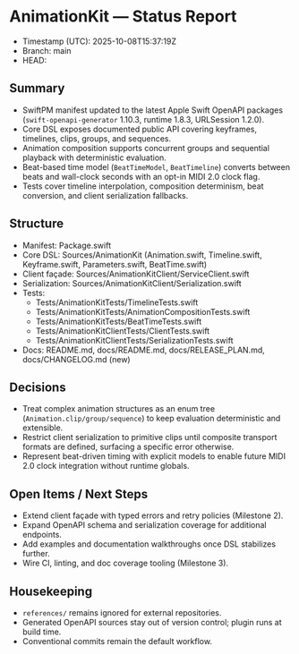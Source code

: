 # AnimationKit — Status Report

- Timestamp (UTC): 2025-10-08T15:37:19Z
- Branch: main
- HEAD: <pending>

## Summary
- SwiftPM manifest updated to the latest Apple Swift OpenAPI packages (`swift-openapi-generator` 1.10.3, runtime 1.8.3, URLSession 1.2.0).
- Core DSL exposes documented public API covering keyframes, timelines, clips, groups, and sequences.
- Animation composition supports concurrent groups and sequential playback with deterministic evaluation.
- Beat-based time model (`BeatTimeModel`, `BeatTimeline`) converts between beats and wall-clock seconds with an opt-in MIDI 2.0 clock flag.
- Tests cover timeline interpolation, composition determinism, beat conversion, and client serialization fallbacks.

## Structure
- Manifest: Package.swift
- Core DSL: Sources/AnimationKit (Animation.swift, Timeline.swift, Keyframe.swift, Parameters.swift, BeatTime.swift)
- Client façade: Sources/AnimationKitClient/ServiceClient.swift
- Serialization: Sources/AnimationKitClient/Serialization.swift
- Tests:
  - Tests/AnimationKitTests/TimelineTests.swift
  - Tests/AnimationKitTests/AnimationCompositionTests.swift
  - Tests/AnimationKitTests/BeatTimeTests.swift
  - Tests/AnimationKitClientTests/ClientTests.swift
  - Tests/AnimationKitClientTests/SerializationTests.swift
- Docs: README.md, docs/README.md, docs/RELEASE_PLAN.md, docs/CHANGELOG.md (new)

## Decisions
- Treat complex animation structures as an enum tree (`Animation.clip/group/sequence`) to keep evaluation deterministic and extensible.
- Restrict client serialization to primitive clips until composite transport formats are defined, surfacing a specific error otherwise.
- Represent beat-driven timing with explicit models to enable future MIDI 2.0 clock integration without runtime globals.

## Open Items / Next Steps
- Extend client façade with typed errors and retry policies (Milestone 2).
- Expand OpenAPI schema and serialization coverage for additional endpoints.
- Add examples and documentation walkthroughs once DSL stabilizes further.
- Wire CI, linting, and doc coverage tooling (Milestone 3).

## Housekeeping
- `references/` remains ignored for external repositories.
- Generated OpenAPI sources stay out of version control; plugin runs at build time.
- Conventional commits remain the default workflow.
